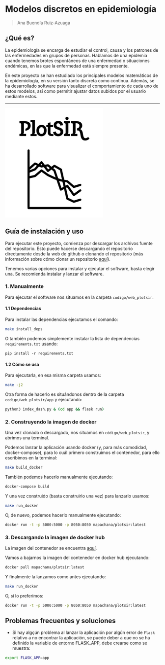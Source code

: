 # Modelos discretos en epidemiología

> Ana Buendía Ruiz-Azuaga

## ¿Qué es?

La epidemiología se encarga de estudiar el control, causa y los patrones de las enfermedades en grupos de personas. Hablamos de una epidemia cuando tenemos brotes espontáneos de una enfermedad o situaciones endémicas, en las que la enfermedad está siempre presente.

En este proyecto se han estudiado los principales modelos matemáticos de la epidemiología, en su versión tanto discreta como continua. Además, se ha desarrollado software para visualizar el comportamiento de cada uno de estos modelos, así como permitir ajustar datos subidos por el usuario mediante estos.

---

![](./redaccion_tfg/figures/logo.png)

## Guía de instalación y uso

Para ejecutar este proyecto, comienza por descargar los archivos fuente del repositorio. Esto puede hacerse descargando el repositorio directamente desde la web de github o clonando el repositorio (más información sobre cómo clonar un repositorio [aquí](https://docs.github.com/es/repositories/creating-and-managing-repositories/cloning-a-repository)).

Tenemos varias opciones para instalar y ejecutar el software, basta elegir una. Se recomienda instalar y lanzar el software.

### 1. Manualmente

Para ejecutar el software nos situamos en la carpeta `codigo/web_plotsir`.

#### 1.1 Dependencias

Para instalar las dependencias ejecutamos el comando:

```bash
make install_deps
```

O también podemos simplemente instalar la lista de dependencias `requirements.txt` usando:

```
pip install -r requirements.txt
```

#### 1.2 Cómo se usa

Para ejecutarla, en esa misma carpeta usamos:

```bash
make -j2
```

Otra forma de hacerlo es situándonos dentro de la carpeta `codigo/web_plotsir/app` y ejecutando:

```bash
python3 index_dash.py & (cd app && flask run)
```

### 2. Construyendo la imagen de docker

Una vez clonado o descargado, nos situamos en `código/web_plotsir`, y abrimos una terminal.

Podemos lanzar la aplicación usando docker (y, para más comodidad, docker-compose), para lo cuál primero construimos el contenedor, para ello escribimos en la terminal:

```bash
make build_docker
```

También podemos hacerlo manualmente ejecutando:

```bash
docker-compose build
```

Y una vez construido (basta construirlo una vez) para lanzarlo usamos:

```bash
make run_docker
```

O, de nuevo, podemos hacerlo manualmente ejecutando:

```bash
docker run -t -p 5000:5000 -p 8050:8050 mapachana/plotsir:latest
```

### 3. Descargando la imagen de docker hub

La imagen del contenedor se encuentra [aquí](https://hub.docker.com/repository/docker/mapachana/plotsir).

Vamos a bajarnos la imagen del contenedor en docker hub ejecutando:

```bash
docker pull mapachana/plotsir:latest
```

Y finalmente la lanzamos como antes ejecutando:

```bash
make run_docker
```

O, si lo preferimos:

```bash
docker run -t -p 5000:5000 -p 8050:8050 mapachana/plotsir:latest
```

## Problemas frecuentes y soluciones

- Si hay algçún problema al lanzar la aplicación por algún error de `Flask` relativo a no encontrar la aplicación, se puede deber a que no se ha definido la variable de entorno FLASK_APP, debe crearse como se muestra:

```bash
export FLASK_APP=app
```